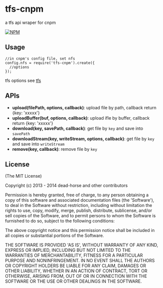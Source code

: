 # tfs-cnpm

  a tfs api wraper for cnpm

[![NPM](https://nodei.co/npm/tfs-cnpm.png?downloads=true)](https://nodei.co/npm/tfs-cnpm/)

## Usage

```
//in cnpm's config file, set nfs
config.nfs = require('tfs-cnpm').create({
  //options
});
```

tfs options see [tfs](https://github.com/fengmk2/tfs)

## APIs

* **upload(filePath, options, callback)**: upload file by path, callback return {key: 'xxxxx'}
* **uploadBuffer(buf, options, callback)**: upload ifle by buffer, callback return {key: 'xxxxx'}
* **download(key, savePath, callback)**: get file by `key` and save into `savePath`
* **downloadStream(key, writeStream, options, callback)**: get file by `key` and save into `writeStream`
* **remove(key, callback)**: remove file by `key`

## License
(The MIT License)

Copyright (c) 2013 - 2014 dead-horse and other contributors

Permission is hereby granted, free of charge, to any person obtaining a copy of this software and associated documentation files (the 'Software'), to deal in the Software without restriction, including without limitation the rights to use, copy, modify, merge, publish, distribute, sublicense, and/or sell copies of the Software, and to permit persons to whom the Software is furnished to do so, subject to the following conditions:

The above copyright notice and this permission notice shall be included in all copies or substantial portions of the Software.

THE SOFTWARE IS PROVIDED 'AS IS', WITHOUT WARRANTY OF ANY KIND, EXPRESS OR IMPLIED, INCLUDING BUT NOT LIMITED TO THE WARRANTIES OF MERCHANTABILITY, FITNESS FOR A PARTICULAR PURPOSE AND NONINFRINGEMENT. IN NO EVENT SHALL THE AUTHORS OR COPYRIGHT HOLDERS BE LIABLE FOR ANY CLAIM, DAMAGES OR OTHER LIABILITY, WHETHER IN AN ACTION OF CONTRACT, TORT OR OTHERWISE, ARISING FROM, OUT OF OR IN CONNECTION WITH THE SOFTWARE OR THE USE OR OTHER DEALINGS IN THE SOFTWARE.
